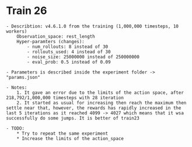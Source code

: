 # Train 26
	
	- Describtion: v4.6.1.0 from the training (1,000,000 timesteps, 10 workers)
		Observation_space: rest_length
		Hyper-paramters (changes):
			- num_rollouts: 8 instead of 30
			- rollouts_used: 4 instead of 30
			- noise_size: 25000000 instead of 250000000
			- eval_prob: 0.5 instead of 0.09

	- Parameters is described inside the experiment folder -> "params.json"

	- Notes:
		1. It gave an error due to the limits of the action space, after 218,792/1,000,000 timesteps with 28 iteration
		2. It started as usual for increasing then reach the maximum then settle near that, however, the rewards has rapidly increased in the last 5 iterations as it reached 4099 -> 4027 which means that it wsa successfully do some jumps. It is better of train23
	
	- TODO:
		* Try to repeat the same experiment
		* Increase the limits of the action_space
